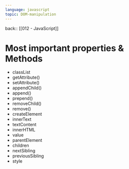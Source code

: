 ```yaml
---
language: javascript
topic: DOM-manipulation
---
```


back:: [[012 - JavaScript]]

# Most important properties & Methods

- classList 
- getAttribute()
- setAttribute()
- appendChild()
- append()
- prepend()
- removeChild()
- remove()
- createElement
- innerText
- textContent
- innerHTML
- value
- parentElement
- children
- nextSibling
- previousSibling
- style